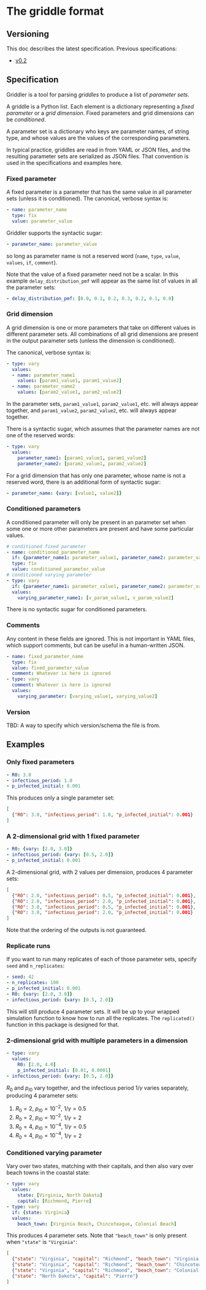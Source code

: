 # The griddle format

## Versioning

This doc describes the latest specification. Previous specifications:

- [v0.2](griddle_0_2.md)

## Specification

Griddler is a tool for parsing *griddles* to produce a list of *parameter sets*.

A griddle is a Python list. Each element is a dictionary representing a *fixed parameter* or a *grid dimension*. Fixed parameters and grid dimensions can be *conditioned*.

A parameter set is a dictionary who keys are parameter names, of string type, and whose values are the values of the corresponding parameters.

In typical practice, griddles are read in from YAML or JSON files, and the resulting parameter sets are serialized as JSON files. That convention is used in the specifications and examples here.

### Fixed parameter

A fixed parameter is a parameter that has the same value in all parameter sets (unless it is conditioned). The canonical, verbose syntax is:

```yaml
- name: parameter_name
  type: fix
  value: parameter_value
```

Griddler supports the syntactic sugar:

```yaml
- parameter_name: parameter_value
```

so long as parameter name is not a reserved word (`name`, `type`, `value`, `values`, `if`, `comment`).

Note that the value of a fixed parameter need not be a scalar. In this example `delay_distribution_pmf` will appear as the same list of values in all the parameter sets:

```yaml
- delay_distribution_pmf: [0.0, 0.1, 0.2, 0.3, 0.2, 0.1, 0.0]
```

### Grid dimension

A grid dimension is one or more parameters that take on different values in different parameter sets. All combinations of all grid dimensions are present in the output parameter sets (unless the dimension is conditioned).

The canonical, verbose syntax is:

```yaml
- type: vary
  values:
  - name: parameter_name1
    values: [param1_value1, param1_value2]
  - name: parameter_name2
    values: [param2_value1, param2_value2]
```

In the parameter sets, `param1_value1`, `param2_value1`, etc. will always appear together, and `param1_value2`, `param2_value2`, etc. will always appear together.

There is a syntactic sugar, which assumes that the parameter names are not one of the reserved words:

```yaml
- type: vary
  values:
    parameter_name1: [param1_value1, param1_value2]
    parameter_name2: [param2_value1, param2_value2]
```

For a grid dimension that has only one parameter, whose name is not a reserved word, there is an additional form of syntactic sugar:

```yaml
- parameter_name: {vary: [value1, value2]}
```

### Conditioned parameters

A conditioned parameter will only be present in an parameter set when some one or more other parameters are present and have some particular values.

```yaml
# conditioned fixed parameter
- name: conditioned_parameter_name
  if: {parameter_name1: parameter_value1, parameter_name2: parameter_value2}
  type: fix
  value: conditioned_parameter_value
# conditioned varying parameter
- type: vary
  if: {parameter_name1: parameter_value1, parameter_name2: parameter_value2}
  values:
    varying_parameter_name1: [v_param_value1, v_param_value2]
```

There is no syntactic sugar for conditioned parameters.

### Comments

Any content in these fields are ignored. This is not important in YAML files, which support comments, but can be useful in a human-written JSON.

```yaml
- name: fixed_parameter_name
  type: fix
  value: fixed_parameter_value
  comment: Whatever is here is ignored
- type: vary
  comment: Whatever is here is ignored
  values:
    varying_parameter: [varying_value1, varying_value2]
```

### Version

TBD: A way to specify which version/schema the file is from.

## Examples

### Only fixed parameters

```yaml
- R0: 3.0
- infectious_period: 1.0
- p_infected_initial: 0.001
```

This produces only a single parameter set:

```json
[
  {"R0": 3.0, "infectious_period": 1.0, "p_infected_initial": 0.001}
]
```

### A 2-dimensional grid with 1 fixed parameter

```yaml
- R0: {vary: [2.0, 3.0]}
- infectious_period: {vary: [0.5, 2.0]}
- p_infected_initial: 0.001
```

A 2-dimensional grid, with 2 values per dimension, produces 4 parameter sets:

```json
[
  {"R0": 2.0, "infectious_period": 0.5, "p_infected_initial": 0.001},
  {"R0": 2.0, "infectious_period": 2.0, "p_infected_initial": 0.001},
  {"R0": 3.0, "infectious_period": 0.5, "p_infected_initial": 0.001},
  {"R0": 3.0, "infectious_period": 2.0, "p_infected_initial": 0.001}
]
```

Note that the ordering of the outputs is not guaranteed.

### Replicate runs

If you want to run many replicates of each of those parameter sets, specify `seed` and `n_replicates`:

```yaml
- seed: 42
- n_replicates: 100
- p_infected_initial: 0.001
- R0: {vary: [2.0, 3.0]}
- infectious_period: {vary: [0.5, 2.0]}
```

This will still produce 4 parameter sets. It will be up to your wrapped simulation function to know how to run all the replicates. The `replicated()` function in this package is designed for that.

### 2-dimensional grid with multiple parameters in a dimension

```yaml
- type: vary
  values:
    R0: [2.0, 4.0]
    p_infected_initial: [0.01, 0.0001]
- infectious_period: {vary: [0.5, 2.0]}
```

$R_0$ and $p_{I0}$ vary together, and the infectious period $1/\gamma$ varies separately, producing 4 parameter sets:

1. $R_0=2$, $p_{I0}=10^{-2}$, $1/\gamma=0.5$
2. $R_0=2$, $p_{I0}=10^{-2}$, $1/\gamma=2$
3. $R_0=4$, $p_{I0}=10^{-4}$, $1/\gamma=0.5$
4. $R_0=4$, $p_{I0}=10^{-4}$, $1/\gamma=2$

### Conditioned varying parameter

Vary over two states, matching with their capitals, and then also vary over beach towns in the coastal state:

```yaml
- type: vary
  values:
    state: [Virginia, North Dakota]
    capital: [Richmond, Pierre]
- type: vary
  if: {state: Virginia}
  values:
    beach_town: [Virginia Beach, Chincoteague, Colonial Beach]
```

This produces 4 parameter sets. Note that `"beach_town"` is only present when `"state"` is `"Virginia"`:

```json
[
  {"state": "Virginia", "capital": "Richmond", "beach_town": "Virginia Beach"},
  {"state": "Virginia", "capital": "Richmond", "beach_town": "Chincoteague"},
  {"state": "Virginia", "capital": "Richmond", "beach_town": "Colonial Beach"},
  {"state": "North Dakota", "capital": "Pierre"}
]
```

